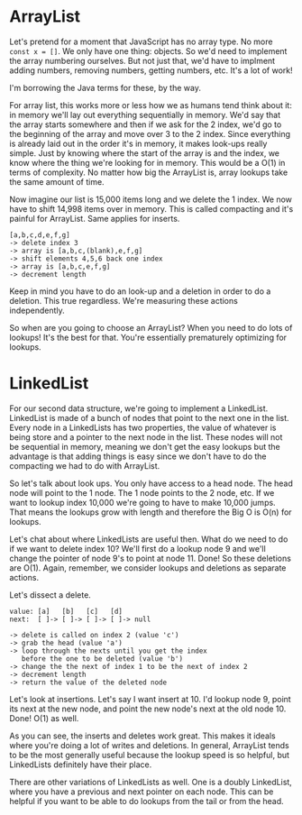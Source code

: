 # ArrayList

Let's pretend for a moment that JavaScript has no array type. No more `const x = []`. We only have one thing: objects. So we'd need to implement the array numbering ourselves. But not just that, we'd have to implment adding numbers, removing numbers, getting numbers, etc. It's a lot of work!

I'm borrowing the Java terms for these, by the way.

For array list, this works more or less how we as humans tend think about it: in memory we'll lay out everything sequentially in memory. We'd say that the array starts somewhere and then if we ask for the 2 index, we'd go to the beginning of the array and move over 3 to the 2 index. Since everything is already laid out in the order it's in memory, it makes look-ups really simple. Just by knowing where the start of the array is and the index, we know where the thing we're looking for in memory. This would be a O(1) in terms of complexity. No matter how big the ArrayList is, array lookups take the same amount of time.

Now imagine our list is 15,000 items long and we delete the 1 index. We now have to shift 14,998 items over in memory. This is called compacting and it's painful for ArrayList. Same applies for inserts.

```
[a,b,c,d,e,f,g]
-> delete index 3
-> array is [a,b,c,(blank),e,f,g]
-> shift elements 4,5,6 back one index
-> array is [a,b,c,e,f,g]
-> decrement length
```

Keep in mind you have to do an look-up and a deletion in order to do a deletion. This true regardless. We're measuring these actions independently.

So when are you going to choose an ArrayList? When you need to do lots of lookups! It's the best for that. You're essentially prematurely optimizing for lookups.

# LinkedList

For our second data structure, we're going to implement a LinkedList. LinkedList is made of a bunch of nodes that point to the next one in the list. Every node in a LinkedLists has two properties, the value of whatever is being store and a pointer to the next node in the list. These nodes will not be sequential in memory, meaning we don't get the easy lookups but the advantage is that adding things is easy since we don't have to do the compacting we had to do with ArrayList.

So let's talk about look ups. You only have access to a head node. The head node will point to the 1 node. The 1 node points to the 2 node, etc. If we want to lookup index 10,000 we're going to have to make 10,000 jumps. That means the lookups grow with length and therefore the Big O is O(n) for lookups.

Let's chat about where LinkedLists are useful then. What do we need to do if we want to delete index 10? We'll first do a lookup node 9 and we'll change the pointer of node 9's to point at node 11. Done! So these deletions are O(1). Again, remember, we consider lookups and deletions as separate actions.

Let's dissect a delete.

```
value: [a]   [b]   [c]   [d]
next:  [ ]-> [ ]-> [ ]-> [ ]-> null

-> delete is called on index 2 (value 'c')
-> grab the head (value 'a')
-> loop through the nexts until you get the index
   before the one to be deleted (value 'b')
-> change the the next of index 1 to be the next of index 2
-> decrement length
-> return the value of the deleted node
```

Let's look at insertions. Let's say I want insert at 10. I'd lookup node 9, point its next at the new node, and point the new node's next at the old node 10. Done! O(1) as well.

As you can see, the inserts and deletes work great. This makes it ideals where you're doing a lot of writes and deletions. In general, ArrayList tends to be the most generally useful because the lookup speed is so helpful, but LinkedLists definitely have their place.

There are other variations of LinkedLists as well. One is a doubly LinkedList, where you have a previous and next pointer on each node. This can be helpful if you want to be able to do lookups from the tail or from the head.
